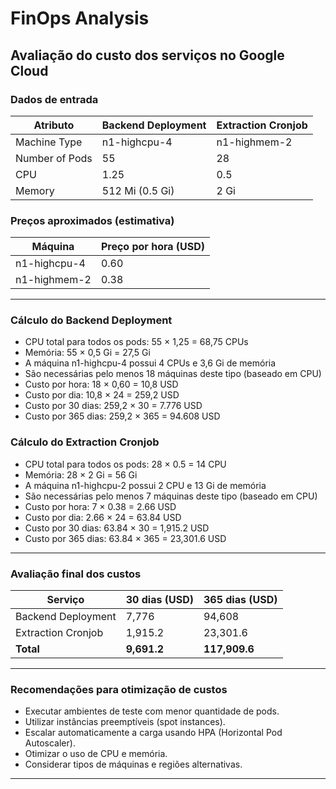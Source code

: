 
# FinOps Analysis

## Avaliação do custo dos serviços no Google Cloud

### Dados de entrada

| Atributo        | Backend Deployment       | Extraction Cronjob         |
|----------------|-------------------------|----------------------------|
| Machine Type   | n1-highcpu-4            | n1-highmem-2               |
| Number of Pods | 55                      | 28                         |
| CPU            | 1.25                    | 0.5                        |
| Memory         | 512 Mi (0.5 Gi)         | 2 Gi                       |

### Preços aproximados (estimativa)

| Máquina          | Preço por hora (USD)         |
|----------------|--------------------------|
| n1-highcpu-4   | 0.60                     |
| n1-highmem-2   | 0.38                     |

---

### Cálculo do Backend Deployment

- CPU total para todos os pods: 55 × 1,25 = 68,75 CPUs 
- Memória: 55 × 0,5 Gi = 27,5 Gi
- A máquina n1-highcpu-4 possui 4 CPUs e 3,6 Gi de memória 
- São necessárias pelo menos 18 máquinas deste tipo (baseado em CPU)
- Custo por hora: 18 × 0,60 = 10,8 USD
- Custo por dia: 10,8 × 24 = 259,2 USD
- Custo por 30 dias: 259,2 × 30 = 7.776 USD
- Custo por 365 dias: 259,2 × 365 = 94.608 USD  

### Cálculo do Extraction Cronjob

- CPU total para todos os pods: 28 × 0.5 = 14 CPU  
- Memória: 28 × 2 Gi = 56 Gi  
- A máquina n1-highcpu-2 possui 2 CPU e 13 Gi de memória   
- São necessárias pelo menos 7 máquinas deste tipo (baseado em CPU)  
- Custo por hora: 7 × 0.38 = 2.66 USD  
- Custo por dia: 2.66 × 24 = 63.84 USD  
- Custo por 30 dias: 63.84 × 30 = 1,915.2 USD  
- Custo por 365 dias: 63.84 × 365 = 23,301.6 USD  

---

### Avaliação final dos custos

| Serviço              | 30 dias (USD) | 365 dias (USD) |
|--------------------|---------------|----------------|
| Backend Deployment  | 7,776         | 94,608         |
| Extraction Cronjob  | 1,915.2       | 23,301.6       |
| **Total**          | **9,691.2**   | **117,909.6**  |

---

### Recomendações para otimização de custos

- Executar ambientes de teste com menor quantidade de pods.  
- Utilizar instâncias preemptíveis (spot instances).  
- Escalar automaticamente a carga usando HPA (Horizontal Pod Autoscaler).
- Otimizar o uso de CPU e memória.
- Considerar tipos de máquinas e regiões alternativas.

---
